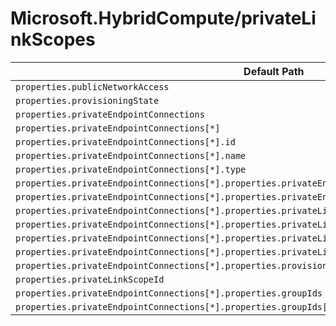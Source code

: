 # Microsoft.HybridCompute/privateLinkScopes

| Default Path | Alias |
|---|---|
| `properties.publicNetworkAccess` | `Microsoft.HybridCompute/privateLinkScopes/publicNetworkAccess` |
| `properties.provisioningState` | `Microsoft.HybridCompute/privateLinkScopes/provisioningState` |
| `properties.privateEndpointConnections` | `Microsoft.HybridCompute/privateLinkScopes/privateEndpointConnections` |
| `properties.privateEndpointConnections[*]` | `Microsoft.HybridCompute/privateLinkScopes/privateEndpointConnections[*]` |
| `properties.privateEndpointConnections[*].id` | `Microsoft.HybridCompute/privateLinkScopes/privateEndpointConnections[*].id` |
| `properties.privateEndpointConnections[*].name` | `Microsoft.HybridCompute/privateLinkScopes/privateEndpointConnections[*].name` |
| `properties.privateEndpointConnections[*].type` | `Microsoft.HybridCompute/privateLinkScopes/privateEndpointConnections[*].type` |
| `properties.privateEndpointConnections[*].properties.privateEndpoint` | `Microsoft.HybridCompute/privateLinkScopes/privateEndpointConnections[*].privateEndpoint` |
| `properties.privateEndpointConnections[*].properties.privateEndpoint.id` | `Microsoft.HybridCompute/privateLinkScopes/privateEndpointConnections[*].privateEndpoint.id` |
| `properties.privateEndpointConnections[*].properties.privateLinkServiceConnectionState` | `Microsoft.HybridCompute/privateLinkScopes/privateEndpointConnections[*].privateLinkServiceConnectionState` |
| `properties.privateEndpointConnections[*].properties.privateLinkServiceConnectionState.status` | `Microsoft.HybridCompute/privateLinkScopes/privateEndpointConnections[*].privateLinkServiceConnectionState.status` |
| `properties.privateEndpointConnections[*].properties.privateLinkServiceConnectionState.description` | `Microsoft.HybridCompute/privateLinkScopes/privateEndpointConnections[*].privateLinkServiceConnectionState.description` |
| `properties.privateEndpointConnections[*].properties.privateLinkServiceConnectionState.actionsRequired` | `Microsoft.HybridCompute/privateLinkScopes/privateEndpointConnections[*].privateLinkServiceConnectionState.actionsRequired` |
| `properties.privateEndpointConnections[*].properties.provisioningState` | `Microsoft.HybridCompute/privateLinkScopes/privateEndpointConnections[*].provisioningState` |
| `properties.privateLinkScopeId` | `Microsoft.HybridCompute/privateLinkScopes/privateLinkScopeId` |
| `properties.privateEndpointConnections[*].properties.groupIds` | `Microsoft.HybridCompute/privateLinkScopes/privateEndpointConnections[*].groupIds` |
| `properties.privateEndpointConnections[*].properties.groupIds[*]` | `Microsoft.HybridCompute/privateLinkScopes/privateEndpointConnections[*].groupIds[*]` |

